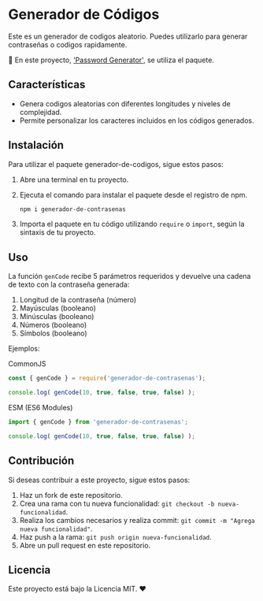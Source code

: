 # Generador de Códigos

Este es un generador de codigos aleatorio. Puedes utilizarlo para generar contraseñas o codigos rapidamente.

🔑 En este proyecto, ['Password Generator'](https://leo-spj.github.io/Password-generator-app/), se utiliza el paquete.

## Características

- Genera codigos aleatorias con diferentes longitudes y niveles de complejidad.
- Permite personalizar los caracteres incluidos en los códigos generados.

## Instalación

Para utilizar el paquete generador-de-codigos, sigue estos pasos:

1. Abre una terminal en tu proyecto.
2. Ejecuta el comando para instalar el paquete desde el registro de npm.

    ``` bash
    npm i generador-de-contrasenas
    ```


3. Importa el paquete en tu código utilizando `require` o `import`, según la sintaxis de tu proyecto.


## Uso

La función `genCode` recibe 5 parámetros requeridos y devuelve una cadena de texto con la contraseña generada:

1. Longitud de la contraseña (número)
2. Mayúsculas (booleano)
3. Minúsculas (booleano)
4. Números (booleano)
5. Símbolos (booleano)

Ejemplos:

CommonJS

``` javascript
const { genCode } = require('generador-de-contrasenas');

console.log( genCode(10, true, false, true, false) );
```

ESM  (ES6 Modules)

``` javascript
import { genCode } from 'generador-de-contrasenas';

console.log( genCode(10, true, false, true, false) );
```



## Contribución

Si deseas contribuir a este proyecto, sigue estos pasos:

1. Haz un fork de este repositorio.
2. Crea una rama con tu nueva funcionalidad: `git checkout -b nueva-funcionalidad`.
3. Realiza los cambios necesarios y realiza commit: `git commit -m "Agrega nueva funcionalidad"`.
4. Haz push a la rama: `git push origin nueva-funcionalidad`.
5. Abre un pull request en este repositorio.

## Licencia

Este proyecto está bajo la Licencia MIT. ❤️

